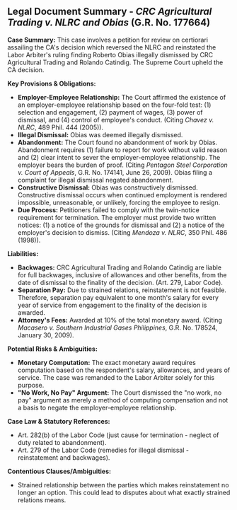 ## Legal Document Summary - *CRC Agricultural Trading v. NLRC and Obias* (G.R. No. 177664)

**Case Summary:** This case involves a petition for review on certiorari assailing the CA's decision which reversed the NLRC and reinstated the Labor Arbiter's ruling finding Roberto Obias illegally dismissed by CRC Agricultural Trading and Rolando Catindig. The Supreme Court upheld the CA decision.

**Key Provisions & Obligations:**

*   **Employer-Employee Relationship:** The Court affirmed the existence of an employer-employee relationship based on the four-fold test: (1) selection and engagement, (2) payment of wages, (3) power of dismissal, and (4) control of employee's conduct. (Citing *Chavez v. NLRC*, 489 Phil. 444 (2005)).
*   **Illegal Dismissal:** Obias was deemed illegally dismissed.
*   **Abandonment:** The Court found no abandonment of work by Obias. Abandonment requires (1) failure to report for work without valid reason and (2) clear intent to sever the employer-employee relationship. The employer bears the burden of proof. (Citing *Pentagon Steel Corporation v. Court of Appeals*, G.R. No. 174141, June 26, 2009). Obias filing a complaint for illegal dismissal negated abandonment.
*   **Constructive Dismissal:** Obias was constructively dismissed. Constructive dismissal occurs when continued employment is rendered impossible, unreasonable, or unlikely, forcing the employee to resign.
*   **Due Process:** Petitioners failed to comply with the twin-notice requirement for termination. The employer must provide two written notices: (1) a notice of the grounds for dismissal and (2) a notice of the employer's decision to dismiss. (Citing *Mendoza v. NLRC*, 350 Phil. 486 (1998)).

**Liabilities:**

*   **Backwages:** CRC Agricultural Trading and Rolando Catindig are liable for full backwages, inclusive of allowances and other benefits, from the date of dismissal to the finality of the decision. (Art. 279, Labor Code).
*   **Separation Pay:** Due to strained relations, reinstatement is not feasible. Therefore, separation pay equivalent to one month's salary for every year of service from engagement to the finality of the decision is awarded.
*   **Attorney's Fees:** Awarded at 10% of the total monetary award. (Citing *Macasero v. Southern Industrial Gases Philippines*, G.R. No. 178524, January 30, 2009).

**Potential Risks & Ambiguities:**

*   **Monetary Computation:** The exact monetary award requires computation based on the respondent's salary, allowances, and years of service. The case was remanded to the Labor Arbiter solely for this purpose.
*   **"No Work, No Pay" Argument:** The Court dismissed the "no work, no pay" argument as merely a method of computing compensation and not a basis to negate the employer-employee relationship.

**Case Law & Statutory References:**

*   Art. 282(b) of the Labor Code (just cause for termination - neglect of duty related to abandonment).
*   Art. 279 of the Labor Code (remedies for illegal dismissal - reinstatement and backwages).

**Contentious Clauses/Ambiguities:**

*   Strained relationship between the parties which makes reinstatement no longer an option. This could lead to disputes about what exactly strained relations means.
